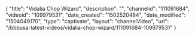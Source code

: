 {
    "title": "Vidalia Chop Wizard",
    "description": "",
    "channelid": "111091684",
    "videoid": "109979531",
    "date_created": "1502520484",
    "date_modified": "1504049170",
    "type": "captivate",
    "layout": "channelVideo",
    "url": "\/bbbusa-latest-videos\/vidalia-chop-wizard\/111091684-109979531"
}